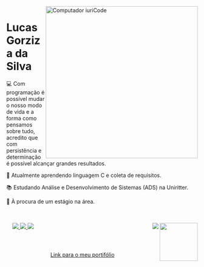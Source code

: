 <img src="https://raw.githubusercontent.com/MicaelliMedeiros/micaellimedeiros/master/image/computer-illustration.png" width="400px" align="right" alt="Computador iuriCode"/>

<h1> Lucas Gorziza da Silva </h1>

<p>💻 Com programação é possível mudar o nosso modo de vida e a forma como pensamos sobre tudo, acredito que com persistência e determinação é possível alcançar grandes resultados.<p>

<p>🌱 Atualmente aprendendo linguagem C e coleta de requisitos.</p>

<p>📚 Estudando Análise e Desenvolvimento de Sistemas (ADS) na Uniritter.</p>

<p>💬 À procura de um estágio na área. </p>
</p>
 
<br/>
<br/>

 
  <a href="https://github.com/anuraghazra/github-redme-stats">
    <img align="right" height="100" src="https://github-readme-stats.vercel.app/api?username=lucasgorzizas&hide=prs,issues&show_icons=true&theme=graywhite"/>
  </a>
  &nbsp; &nbsp;
  <a href="https://github-readme-stats.vercel.app/api/top-langs/?username=lucasgorzizas&theme=vision-friendly-dark">
    <img align="right" src="https://github-readme-stats.vercel.app/api/top-langs/?username=lucasgorzizas&hide=css,java,ruby,starlark,objective-c&theme=graywhite&langs_count=6"/>
 
 
<a href="lucas.gorziza@gmail.com" alt="Gmail...">
<img src="https://img.shields.io/badge/Gmail-D14836?style=for-the-badge&logo=gmail&logoColor=white" />
</a>
<a href="https://www.linkedin.com/in/lucas-gorziza-da-silva-432662232/" alt="Linkedin. ">
<img src="https://img.shields.io/badge/LinkedIn-0077B5?style=for-the-badge&logo=linkedin&logoColor=white"/>
</a>
<a href="https://www.instagram.com/lucas_gorziza/" alt="Instagram">
<img src="https://img.shields.io/badge/Instagram-E4405F?style=for-the-badge&logo=instagram&logoColor=white"/>
</a>
 
 
  </a>
 <div style="display: inline_block"><br>
<div align="center">
 <h1> </h1>
  <a href="https://alisonsantosofc.github.io/alison-web-developer/">Link para o meu portifólio</a>
</div>
